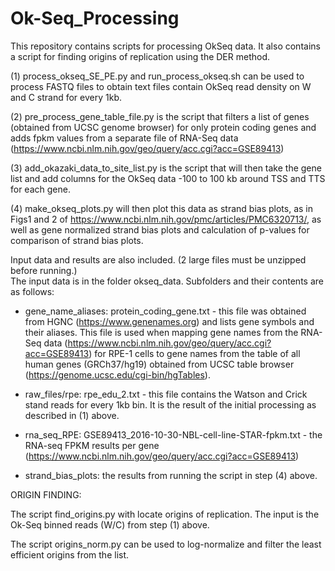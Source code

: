 # Ok-Seq_Processing

This repository contains scripts for processing OkSeq data.  It also contains a script for finding origins of replication using the DER method.

 (1) process_okseq_SE_PE.py and run_process_okseq.sh can be used to process FASTQ files to obtain text files contain OkSeq read density on W and C strand for every 1kb.

 (2) pre_process_gene_table_file.py is the script that filters a list of genes (obtained from UCSC genome browser) for only protein coding genes and adds fpkm values from a separate file of RNA-Seq data (https://www.ncbi.nlm.nih.gov/geo/query/acc.cgi?acc=GSE89413)

 (3) add_okazaki_data_to_site_list.py is the script that will then take the gene list and add columns for the OkSeq data -100 to 100 kb around TSS and TTS for each gene.

 (4) make_okseq_plots.py will then plot this data as strand bias plots, as in Figs1 and 2 of https://www.ncbi.nlm.nih.gov/pmc/articles/PMC6320713/, as well as gene normalized strand bias plots and calculation of p-values for comparison of strand bias plots.


Input data and results are also included.  (2 large files must be unzipped before running.)  
The input data is in the folder okseq_data.  Subfolders and their contents are as follows:

* gene_name_aliases: protein_coding_gene.txt - this file was obtained from HGNC (https://www.genenames.org) and lists gene symbols and their aliases.  This file is used when mapping gene names from the RNA-Seq data (https://www.ncbi.nlm.nih.gov/geo/query/acc.cgi?acc=GSE89413) for RPE-1 cells to gene names from the table of all human genes (GRCh37/hg19) obtained from UCSC table browser (https://genome.ucsc.edu/cgi-bin/hgTables).    

* raw_files/rpe: rpe_edu_2.txt - this file contains the Watson and Crick stand reads for every 1kb bin.  It is the result of the initial processing as described in (1) above.

* rna_seq_RPE: GSE89413_2016-10-30-NBL-cell-line-STAR-fpkm.txt - the RNA-seq FPKM results per gene (https://www.ncbi.nlm.nih.gov/geo/query/acc.cgi?acc=GSE89413)

* strand_bias_plots: the results from running the script in step (4) above.  

ORIGIN FINDING:

The script find_origins.py with locate origins of replication.  The input is the Ok-Seq binned reads (W/C) from step (1) above.

The script origins_norm.py can be used to log-normalize and filter the least efficient origins from the list.  